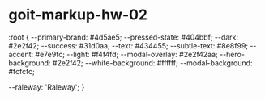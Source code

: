 # goit-markup-hw-02

:root { --primary-brand: #4d5ae5; --pressed-state: #404bbf; --dark: #2e2f42;
--success: #31d0aa; --text: #434455; --subtle-text: #8e8f99; --accent: #e7e9fc;
--light: #f4f4fd; --modal-overlay: #2e2f42aa; --hero-background: #2e2f42;
--white-background: #ffffff; --modal-background: #fcfcfc;

--raleway: 'Raleway'; }
